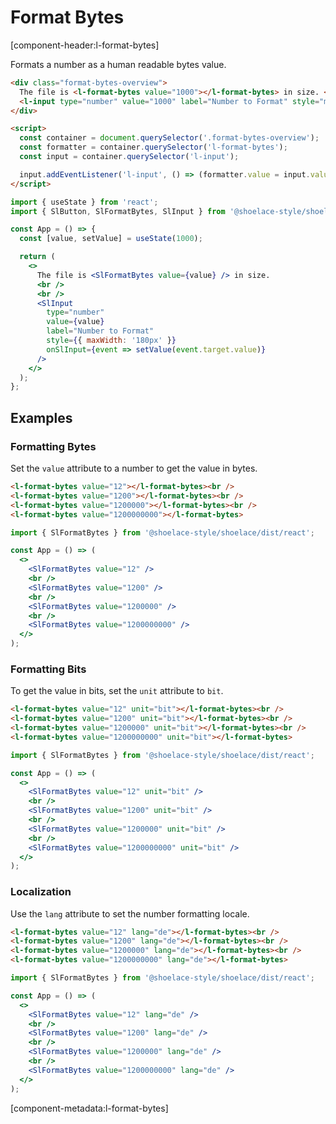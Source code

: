 # Format Bytes

[component-header:l-format-bytes]

Formats a number as a human readable bytes value.

```html preview
<div class="format-bytes-overview">
  The file is <l-format-bytes value="1000"></l-format-bytes> in size. <br /><br />
  <l-input type="number" value="1000" label="Number to Format" style="max-width: 180px;"></l-input>
</div>

<script>
  const container = document.querySelector('.format-bytes-overview');
  const formatter = container.querySelector('l-format-bytes');
  const input = container.querySelector('l-input');

  input.addEventListener('l-input', () => (formatter.value = input.value || 0));
</script>
```

```jsx react
import { useState } from 'react';
import { SlButton, SlFormatBytes, SlInput } from '@shoelace-style/shoelace/dist/react';

const App = () => {
  const [value, setValue] = useState(1000);

  return (
    <>
      The file is <SlFormatBytes value={value} /> in size.
      <br />
      <br />
      <SlInput
        type="number"
        value={value}
        label="Number to Format"
        style={{ maxWidth: '180px' }}
        onSlInput={event => setValue(event.target.value)}
      />
    </>
  );
};
```

## Examples

### Formatting Bytes

Set the `value` attribute to a number to get the value in bytes.

```html preview
<l-format-bytes value="12"></l-format-bytes><br />
<l-format-bytes value="1200"></l-format-bytes><br />
<l-format-bytes value="1200000"></l-format-bytes><br />
<l-format-bytes value="1200000000"></l-format-bytes>
```

```jsx react
import { SlFormatBytes } from '@shoelace-style/shoelace/dist/react';

const App = () => (
  <>
    <SlFormatBytes value="12" />
    <br />
    <SlFormatBytes value="1200" />
    <br />
    <SlFormatBytes value="1200000" />
    <br />
    <SlFormatBytes value="1200000000" />
  </>
);
```

### Formatting Bits

To get the value in bits, set the `unit` attribute to `bit`.

```html preview
<l-format-bytes value="12" unit="bit"></l-format-bytes><br />
<l-format-bytes value="1200" unit="bit"></l-format-bytes><br />
<l-format-bytes value="1200000" unit="bit"></l-format-bytes><br />
<l-format-bytes value="1200000000" unit="bit"></l-format-bytes>
```

```jsx react
import { SlFormatBytes } from '@shoelace-style/shoelace/dist/react';

const App = () => (
  <>
    <SlFormatBytes value="12" unit="bit" />
    <br />
    <SlFormatBytes value="1200" unit="bit" />
    <br />
    <SlFormatBytes value="1200000" unit="bit" />
    <br />
    <SlFormatBytes value="1200000000" unit="bit" />
  </>
);
```

### Localization

Use the `lang` attribute to set the number formatting locale.

```html preview
<l-format-bytes value="12" lang="de"></l-format-bytes><br />
<l-format-bytes value="1200" lang="de"></l-format-bytes><br />
<l-format-bytes value="1200000" lang="de"></l-format-bytes><br />
<l-format-bytes value="1200000000" lang="de"></l-format-bytes>
```

```jsx react
import { SlFormatBytes } from '@shoelace-style/shoelace/dist/react';

const App = () => (
  <>
    <SlFormatBytes value="12" lang="de" />
    <br />
    <SlFormatBytes value="1200" lang="de" />
    <br />
    <SlFormatBytes value="1200000" lang="de" />
    <br />
    <SlFormatBytes value="1200000000" lang="de" />
  </>
);
```

[component-metadata:l-format-bytes]
